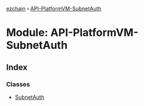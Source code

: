 [ezchain](../README.md) › [API-PlatformVM-SubnetAuth](api_platformvm_subnetauth.md)

# Module: API-PlatformVM-SubnetAuth

## Index

### Classes

* [SubnetAuth](../classes/api_platformvm_subnetauth.subnetauth.md)
